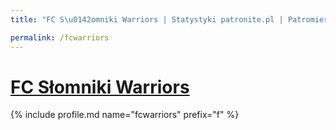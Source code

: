 ```yaml
---
title: "FC S\u0142omniki Warriors | Statystyki patronite.pl | Patromierz"

permalink: /fcwarriors
---
```


# [FC Słomniki Warriors](https://patronite.pl/fcwarriors)

{% include profile.md name="fcwarriors" prefix="f" %}
